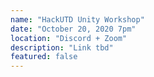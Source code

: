 ```yaml
---
name: "HackUTD Unity Workshop"
date: "October 20, 2020 7pm"
location: "Discord + Zoom"
description: "Link tbd"
featured: false
---
```

